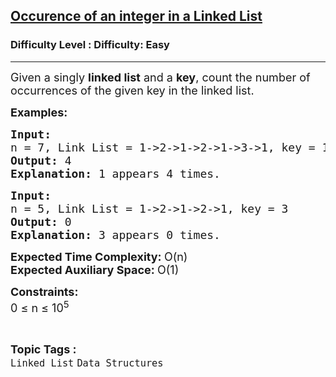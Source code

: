 <h2><a href="https://www.geeksforgeeks.org/problems/occurence-of-an-integer-in-a-linked-list/1?page=1&category=Linked%20List&difficulty=Easy&sortBy=accuracy">Occurence of an integer in a Linked List</a></h2><h3>Difficulty Level : Difficulty: Easy</h3><hr><div class="problems_problem_content__Xm_eO"><p><span style="font-size: 18px;">Given a singly <strong>linked list</strong> and a <strong>key</strong>, count the number of occurrences of the given key in the linked list.</span></p>
<p><strong><span style="font-size: 18px;">Examples:</span></strong></p>
<pre><span style="font-size: 18px;"><strong>Input:</strong>
n = 7, Link List = 1-&gt;2-&gt;1-&gt;2-&gt;1-&gt;3-&gt;1, key = 1
<strong>Output: </strong>4
<strong>Explanation: </strong>1 appears 4 times.</span>&nbsp;</pre>
<pre><span style="font-size: 18px;"><strong>Input:</strong>
n = 5, Link List = 1-&gt;2-&gt;1-&gt;2-&gt;1, key = 3
<strong>Output: </strong>0
<strong>Explanation: </strong>3 appears 0 times.</span></pre>
<p><span style="font-size: 18px;"><strong>Expected Time Complexity: </strong>O(n)<br><strong>Expected Auxiliary Space: </strong>O(1)</span></p>
<p><span style="font-size: 18px;"><strong>Constraints:</strong><br>0 ≤ n ≤ 10<sup>5</sup></span></p></div><br><p><span style=font-size:18px><strong>Topic Tags : </strong><br><code>Linked List</code>&nbsp;<code>Data Structures</code>&nbsp;